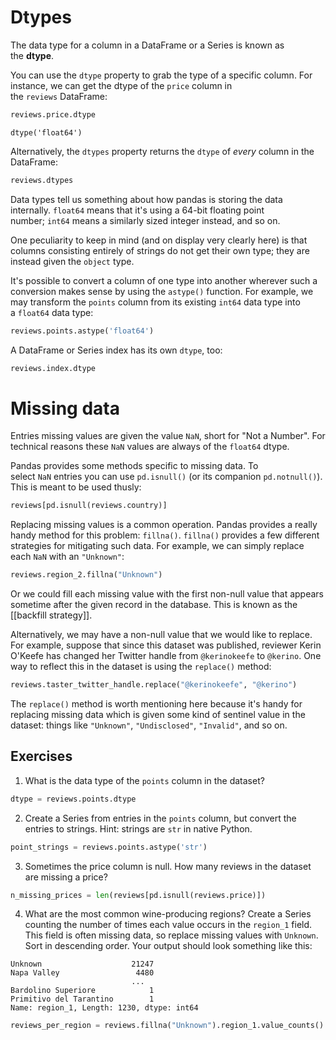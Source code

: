 # Dtypes
The data type for a column in a DataFrame or a Series is known as the **dtype**.

You can use the `dtype` property to grab the type of a specific column. For instance, we can get the dtype of the `price` column in the `reviews` DataFrame:

```Python
reviews.price.dtype
```
```text
dtype('float64')
```

Alternatively, the `dtypes` property returns the `dtype` of _every_ column in the DataFrame:
```Python
reviews.dtypes
```

Data types tell us something about how pandas is storing the data internally. `float64` means that it's using a 64-bit floating point number; `int64` means a similarly sized integer instead, and so on.

One peculiarity to keep in mind (and on display very clearly here) is that columns consisting entirely of strings do not get their own type; they are instead given the `object` type.

It's possible to convert a column of one type into another wherever such a conversion makes sense by using the `astype()` function. For example, we may transform the `points` column from its existing `int64` data type into a `float64` data type:

```Python
reviews.points.astype('float64')
```

A DataFrame or Series index has its own `dtype`, too:
```Python
reviews.index.dtype
```

# Missing data
Entries missing values are given the value `NaN`, short for "Not a Number". For technical reasons these `NaN` values are always of the `float64` dtype.

Pandas provides some methods specific to missing data. To select `NaN` entries you can use `pd.isnull()` (or its companion `pd.notnull()`). This is meant to be used thusly:

```Python
reviews[pd.isnull(reviews.country)]
```

Replacing missing values is a common operation. Pandas provides a really handy method for this problem: `fillna()`. `fillna()` provides a few different strategies for mitigating such data. For example, we can simply replace each `NaN` with an `"Unknown"`:
```Python
reviews.region_2.fillna("Unknown")
```

Or we could fill each missing value with the first non-null value that appears sometime after the given record in the database. This is known as the [[backfill strategy]].

Alternatively, we may have a non-null value that we would like to replace. For example, suppose that since this dataset was published, reviewer Kerin O'Keefe has changed her Twitter handle from `@kerinokeefe` to `@kerino`. One way to reflect this in the dataset is using the `replace()` method:

```Python
reviews.taster_twitter_handle.replace("@kerinokeefe", "@kerino")
```

The `replace()` method is worth mentioning here because it's handy for replacing missing data which is given some kind of sentinel value in the dataset: things like `"Unknown"`, `"Undisclosed"`, `"Invalid"`, and so on.

## Exercises
1. What is the data type of the `points` column in the dataset?
```Python
dtype = reviews.points.dtype
```

2. Create a Series from entries in the `points` column, but convert the entries to strings. Hint: strings are `str` in native Python.
```Python
point_strings = reviews.points.astype('str')
```

3. Sometimes the price column is null. How many reviews in the dataset are missing a price?
```Python
n_missing_prices = len(reviews[pd.isnull(reviews.price)])
```

4. What are the most common wine-producing regions? Create a Series counting the number of times each value occurs in the `region_1` field. This field is often missing data, so replace missing values with `Unknown`. Sort in descending order. Your output should look something like this:

```
Unknown                    21247
Napa Valley                 4480
                           ...  
Bardolino Superiore            1
Primitivo del Tarantino        1
Name: region_1, Length: 1230, dtype: int64
```

```Python
reviews_per_region = reviews.fillna("Unknown").region_1.value_counts().sort_values(ascending=False)
```
